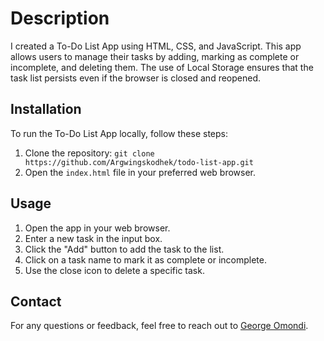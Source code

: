 # Description

I created a To-Do List App using HTML, CSS, and JavaScript. This app allows users to manage their tasks by adding, marking as complete or incomplete, and deleting them. The use of Local Storage ensures that the task list persists even if the browser is closed and reopened.

## Installation

To run the To-Do List App locally, follow these steps:

1. Clone the repository: `git clone https://github.com/Argwingskodhek/todo-list-app.git`
2. Open the `index.html` file in your preferred web browser.

## Usage

1. Open the app in your web browser.
2. Enter a new task in the input box.
3. Click the "Add" button to add the task to the list.
4. Click on a task name to mark it as complete or incomplete.
5. Use the close icon to delete a specific task.



## Contact

For any questions or feedback, feel free to reach out to [George Omondi](mailto:georgeomondi655@gmail.com).
